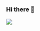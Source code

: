 ### Hi there 👋
<a href="https://honggacoding.tistory.com/" target="_blank"><img src="https://img.shields.io/badge/Hstory-FFD400?style=flat-square&logo=Tistory&logoColor=white"/></a>

<!--
**Hongaproject/Hongaproject** is a ✨ _special_ ✨ repository because its `README.md` (this file) appears on your GitHub profile.

Here are some ideas to get you started:

- 🔭 I’m currently working on ...
- 🌱 I’m currently learning ...
- 👯 I’m looking to collaborate on ...
- 🤔 I’m looking for help with ...
- 💬 Ask me about ...
- 📫 How to reach me: ...
- 😄 Pronouns: ...
- ⚡ Fun fact: ...
-->
